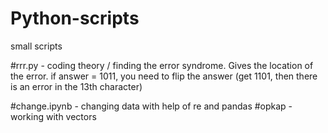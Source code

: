 # Python-scripts
small scripts 

#rrr.py - coding theory / finding the error syndrome.
Gives the location of the error.
if answer = 1011, you need to flip the answer (get 1101, then there is an error in the 13th character)

#change.ipynb - changing data with help of re and pandas
#opkap - working with vectors 
